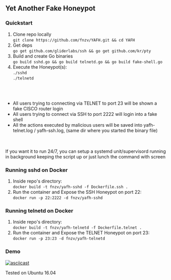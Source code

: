 ## Yet Another Fake Honeypot

### Quickstart

1) Clone repo locally<br>
```git clone https://github.com/fnzv/YAFH.git && cd YAFH``` 
2) Get deps<br>
 ```go get github.com/gliderlabs/ssh && go get github.com/kr/pty```
3) Build and create Go binaries <br>
```go build sshd.go && go build telnetd.go && go build fake-shell.go```
4) Execute the Honeypot(s): <br>
```./sshd``` <br>
```./telnetd``` <br>

<br><br>
- All users trying to connecting via TELNET to port 23 will be shown a fake CISCO router login <br>
- All users trying to connect via SSH to port 2222 will login into a fake shell <br>
- All the actions executed by malicious users will be saved into yafh-telnet.log / yafh-ssh.log, (same dir where you started the binary file) <br><br>
 <br>
If you want it to run 24/7, you can setup a systemd unit/supervisord running in background keeping the script up or just lunch the command with screen <br>


### Running sshd on Docker

1) Inside repo's directory: <br>
```docker build -t fnzv/yafh-sshd -f Dockerfile.ssh .``` 
2) Run the container and Expose the SSH Honeypot on port 22:<br>
```docker run -p 22:2222 -d fnzv/yafh-sshd``` <br>

### Running telnetd on Docker

1) Inside repo's directory: <br>
```docker build -t fnzv/yafh-telnetd -f Dockerfile.telnet .``` 
2) Run the container and Expose the TELNET Honeypot on port 23:<br>
```docker run -p 23:23 -d fnzv/yafh-telnetd``` <br>


### Demo 
[![asciicast](https://asciinema.org/a/7zu9Fzxeg1twjZfnQ7cQilCBq.png)](https://asciinema.org/a/7zu9Fzxeg1twjZfnQ7cQilCBq)

Tested on Ubuntu 16.04
<br>

